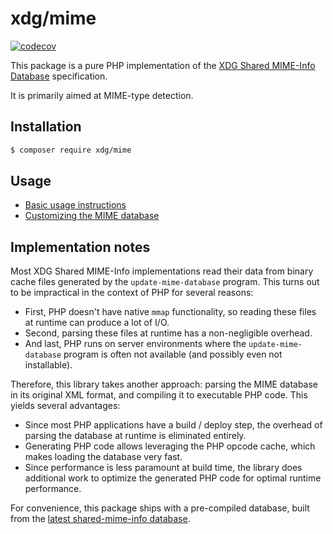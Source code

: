 # xdg/mime

[![codecov](https://codecov.io/gh/php-xdg/mime/branch/main/graph/badge.svg?token=EGZUjcIpuE)](https://codecov.io/gh/php-xdg/mime)

This package is a pure PHP implementation of the
[XDG Shared MIME-Info Database](http://standards.freedesktop.org/shared-mime-info-spec/) specification.

It is primarily aimed at MIME-type detection.


## Installation

```sh
$ composer require xdg/mime
```


## Usage

* [Basic usage instructions](docs/basic_usage.md)
* [Customizing the MIME database](docs/customization.md)


## Implementation notes

Most XDG Shared MIME-Info implementations read their data from binary cache files
generated by the `update-mime-database` program.
This turns out to be impractical in the context of PHP for several reasons:
* First, PHP doesn't have native `mmap` functionality, so reading these files at runtime can produce a lot of I/O.
* Second, parsing these files at runtime has a non-negligible overhead.
* And last, PHP runs on server environments where the `update-mime-database` program
  is often not available (and possibly even not installable).

Therefore, this library takes another approach: parsing the MIME database in its original XML format,
and compiling it to executable PHP code. This yields several advantages:
* Since most PHP applications have a build / deploy step, the overhead of parsing the database at runtime
  is eliminated entirely.
* Generating PHP code allows leveraging the PHP opcode cache, which makes loading the database very fast.
* Since performance is less paramount at build time, the library does additional work to optimize
  the generated PHP code for optimal runtime performance.

For convenience, this package ships with a pre-compiled database, built from the
[latest shared-mime-info database](https://gitlab.freedesktop.org/xdg/shared-mime-info/-/blob/master/data/freedesktop.org.xml.in).
